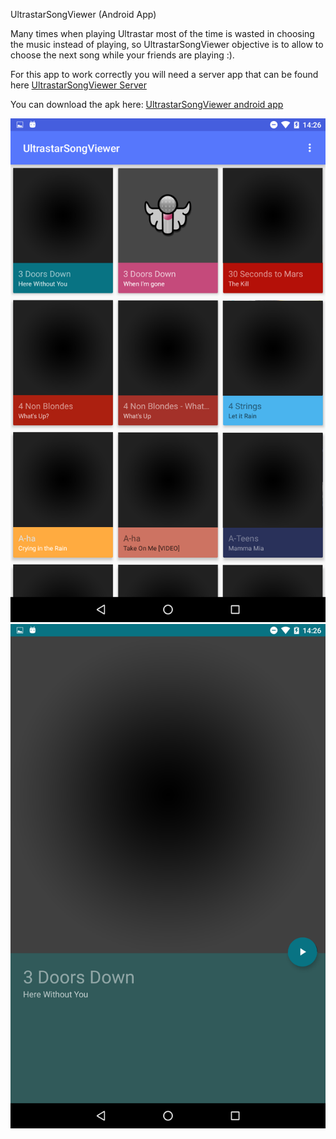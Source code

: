 UltrastarSongViewer (Android App)

Many times when playing Ultrastar most of the time is wasted in choosing the music instead of playing, so UltrastarSongViewer objective is to allow to choose the next song while your friends are playing :).

For this app to work correctly you will need a server app that can be found here [UltrastarSongViewer Server](https://github.com/amng/UltrastarSongViewer-Server-)

You can download the apk here: [UltrastarSongViewer android app](apk/app-debug.apk?raw=true)



![UltrastarSongViewer android app screenshot 1](screenshots/1.png?raw=true)
![UltrastarSongViewer android app screenshot 2](screenshots/2.png?raw=true)

